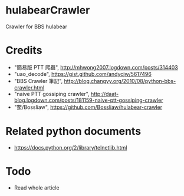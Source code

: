 # hulabearCrawler
Crawler for BBS hulabear

# Credits
- "簡易版 PTT 爬蟲", http://mhwong2007.logdown.com/posts/314403
- "uao_decode", https://gist.github.com/andycjw/5617496
- "BBS Crawler 筆記", http://blog.changyy.org/2010/08/python-bbs-crawler.html
- "naive PTT gossiping crawler", http://daat-blog.logdown.com/posts/181159-naive-ptt-gossiping-crawler
- "鱉/Bossliaw", https://github.com/Bossliaw/hulabear-crawler

# Related python documents
- https://docs.python.org/2/library/telnetlib.html

# Todo
- Read whole article
